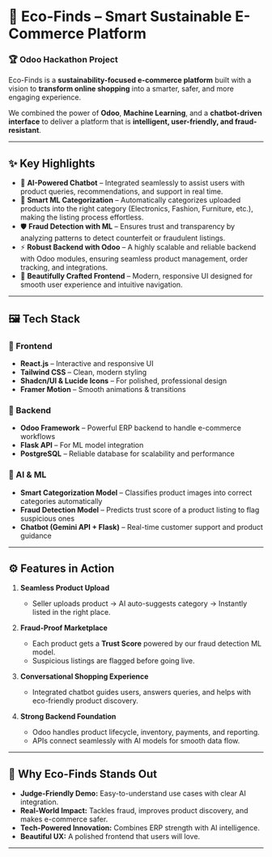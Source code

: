 # 🌱 Eco-Finds – Smart Sustainable E-Commerce Platform

### 🏆 Odoo Hackathon Project

Eco-Finds is a **sustainability-focused e-commerce platform** built with a vision to **transform online shopping** into a smarter, safer, and more engaging experience.  

We combined the power of **Odoo**, **Machine Learning**, and a **chatbot-driven interface** to deliver a platform that is **intelligent, user-friendly, and fraud-resistant**.

---

## ✨ Key Highlights

- 🤖 **AI-Powered Chatbot** – Integrated seamlessly to assist users with product queries, recommendations, and support in real time.  
- 🧠 **Smart ML Categorization** – Automatically categorizes uploaded products into the right category (Electronics, Fashion, Furniture, etc.), making the listing process effortless.  
- 🛡️ **Fraud Detection with ML** – Ensures trust and transparency by analyzing patterns to detect counterfeit or fraudulent listings.  
- ⚡ **Robust Backend with Odoo** – A highly scalable and reliable backend with Odoo modules, ensuring seamless product management, order tracking, and integrations.  
- 🎨 **Beautifully Crafted Frontend** – Modern, responsive UI designed for smooth user experience and intuitive navigation.  

---

## 🖼️ Tech Stack

### 🎨 Frontend
- **React.js** – Interactive and responsive UI  
- **Tailwind CSS** – Clean, modern styling  
- **Shadcn/UI & Lucide Icons** – For polished, professional design  
- **Framer Motion** – Smooth animations & transitions  

### 🔧 Backend
- **Odoo Framework** – Powerful ERP backend to handle e-commerce workflows  
- **Flask API** – For ML model integration  
- **PostgreSQL** – Reliable database for scalability and performance  

### 🤖 AI & ML
- **Smart Categorization Model** – Classifies product images into correct categories automatically  
- **Fraud Detection Model** – Predicts trust score of a product listing to flag suspicious ones  
- **Chatbot (Gemini API + Flask)** – Real-time customer support and product guidance  

---

## ⚙️ Features in Action

1. **Seamless Product Upload**  
   - Seller uploads product → AI auto-suggests category → Instantly listed in the right place.  

2. **Fraud-Proof Marketplace**  
   - Each product gets a **Trust Score** powered by our fraud detection ML model.  
   - Suspicious listings are flagged before going live.  

3. **Conversational Shopping Experience**  
   - Integrated chatbot guides users, answers queries, and helps with eco-friendly product discovery.  

4. **Strong Backend Foundation**  
   - Odoo handles product lifecycle, inventory, payments, and reporting.  
   - APIs connect seamlessly with AI models for smooth data flow.  

---

## 🚀 Why Eco-Finds Stands Out

- **Judge-Friendly Demo:** Easy-to-understand use cases with clear AI integration.  
- **Real-World Impact:** Tackles fraud, improves product discovery, and makes e-commerce safer.  
- **Tech-Powered Innovation:** Combines ERP strength with AI intelligence.  
- **Beautiful UX:** A polished frontend that users will love.  

---

